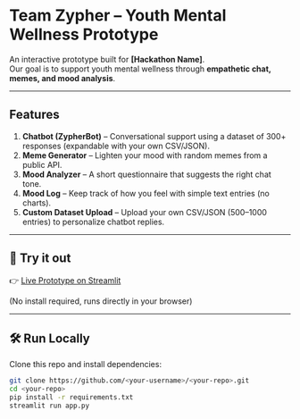 # Team Zypher – Youth Mental Wellness Prototype

An interactive prototype built for **[Hackathon Name]**.  
Our goal is to support youth mental wellness through **empathetic chat, memes, and mood analysis**.  

---

## Features
1. **Chatbot (ZypherBot)** – Conversational support using a dataset of 300+ responses (expandable with your own CSV/JSON).  
2. **Meme Generator** – Lighten your mood with random memes from a public API.  
3. **Mood Analyzer** – A short questionnaire that suggests the right chat tone.  
4. **Mood Log** – Keep track of how you feel with simple text entries (no charts).  
5. **Custom Dataset Upload** – Upload your own CSV/JSON (500–1000 entries) to personalize chatbot replies.  

---

## 🚀 Try it out
👉 [Live Prototype on Streamlit](https://zypher-prototype.streamlit.app)  

(No install required, runs directly in your browser)

---

## 🛠️ Run Locally
Clone this repo and install dependencies:
```bash
git clone https://github.com/<your-username>/<your-repo>.git
cd <your-repo>
pip install -r requirements.txt
streamlit run app.py
